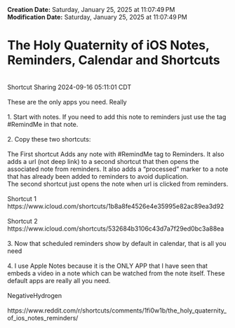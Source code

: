 <div><b>Creation Date:</b> Saturday, January 25, 2025 at 11:07:49 PM<br></div>
<div><b>Modification Date:</b> Saturday, January 25, 2025 at 11:07:49 PM<br></div>
<div><h1>The Holy Quaternity of iOS Notes, Reminders, Calendar and Shortcuts</h1></div>
<div><br></div>
<div>Shortcut Sharing 2024-09-16 05:11:01 CDT</div>
<div><br></div>
<div>These are the only apps you need. Really</div>
<div><br></div>
<div>1. Start with notes. If you need to add this note to reminders just use the tag #RemindMe in that note.</div>
<div><br></div>
<div>2. Copy these two shortcuts:</div>
<div><br></div>
<div>The First shortcut Adds any note with #RemindMe tag to Reminders. It also adds a url (not deep link) to a second shortcut that then opens the associated note from reminders. It also adds a “processed” marker to a note that has already been added to reminders to avoid duplication.</div>
<div>The second shortcut just opens the note when url is clicked from reminders.</div>
<div><br></div>
<div>Shortcut 1 https://www.icloud.com/shortcuts/1b8a8fe4526e4e35995e82ac89ea3d92</div>
<div><br></div>
<div>Shortcut 2 https://www.icloud.com/shortcuts/532684b3106c43d7a7f29ed0bc3a88ea</div>
<div><br></div>
<div>3. Now that scheduled reminders show by default in calendar, that is all you need</div>
<div><br></div>
<div>4. I use Apple Notes because it is the ONLY APP that I have seen that embeds a video in a note which can be watched from the note itself. These default apps are really all you need.</div>
<div><br></div>
<div>NegativeHydrogen</div>
<div><br></div>
<div>https://www.reddit.com/r/shortcuts/comments/1fi0w1b/the_holy_quaternity_of_ios_notes_reminders/</div>

